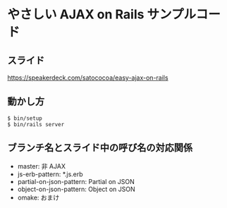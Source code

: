 # やさしい AJAX on Rails サンプルコード

## スライド

https://speakerdeck.com/satococoa/easy-ajax-on-rails

## 動かし方

```shell
$ bin/setup
$ bin/rails server
```

## ブランチ名とスライド中の呼び名の対応関係

- master: 非 AJAX
- js-erb-pattern: \*.js.erb
- partial-on-json-pattern: Partial on JSON
- object-on-json-pattern: Object on JSON
- omake: おまけ
